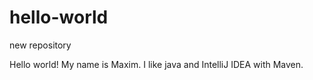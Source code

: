# hello-world
new repository

Hello world! My name is Maxim. 
I like java and IntelliJ IDEA with Maven.

